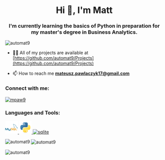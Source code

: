 <h1 align="center">Hi 👋, I'm Matt</h1>
<h3 align="center">I'm currently learning the basics of Python in preparation for my master's degree in Business Analytics.</h3>

<p align="left"> <img src="https://komarev.com/ghpvc/?username=automat9&label=Profile%20views&color=4c0b21&style=flat" alt="automat9" /> </p>

- 👨‍💻 All of my projects are available at [https://github.com/automat9/Projects](https://github.com/automat9/Projects)

- 📫 How to reach me **mateusz.pawlaczyk17@gmail.com**

<h3 align="left">Connect with me:</h3>
<p align="left">
<a href="https://linkedin.com/in/mpaw9" target="blank"><img align="center" src="https://raw.githubusercontent.com/rahuldkjain/github-profile-readme-generator/master/src/images/icons/Social/linked-in-alt.svg" alt="mpaw9" height="30" width="40" /></a>
</p>

<h3 align="left">Languages and Tools:</h3>
<p align="left"> <a href="https://www.mysql.com/" target="_blank" rel="noreferrer"> <img src="https://raw.githubusercontent.com/devicons/devicon/master/icons/mysql/mysql-original-wordmark.svg" alt="mysql" width="40" height="40"/> </a> <a href="https://www.python.org" target="_blank" rel="noreferrer"> <img src="https://raw.githubusercontent.com/devicons/devicon/master/icons/python/python-original.svg" alt="python" width="40" height="40"/> </a> <a href="https://www.sqlite.org/" target="_blank" rel="noreferrer"> <img src="https://www.vectorlogo.zone/logos/sqlite/sqlite-icon.svg" alt="sqlite" width="40" height="40"/> </a> </p>

<p><img align="left" src="https://github-readme-stats.vercel.app/api/top-langs?username=automat9&show_icons=true&theme=dark&text_color=ffffff&bg_color=000000&hide_border=true&locale=en&layout=compact" alt="automat9" /></p>

<p>&nbsp;<img align="center" src="https://github-readme-stats.vercel.app/api?username=automat9&show_icons=true&theme=dark&title_color=000000&text_color=ffffff&bg_color=4c0b21&hide_border=true&locale=en" alt="automat9" /></p>

<p><img align="center" src="https://github-readme-streak-stats.herokuapp.com/?user=automat9&theme=highcontrast" alt="automat9" /></p>
